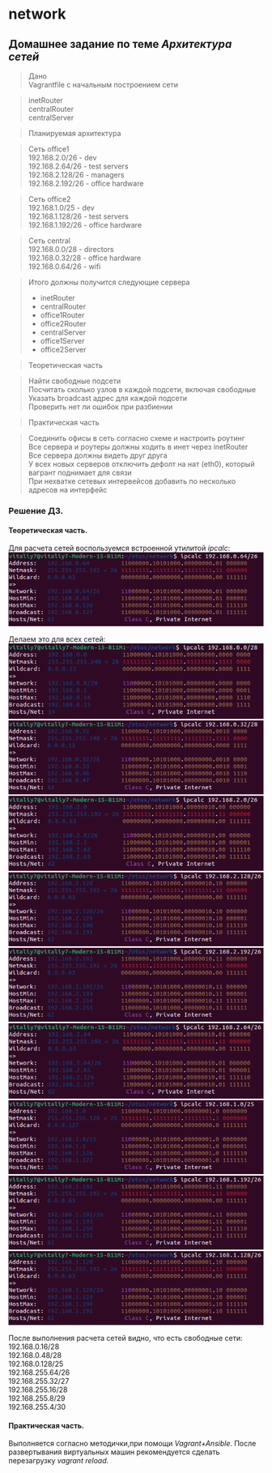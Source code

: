 # network
## Домашнее задание по теме _Архитектура сетей_
> Дано  
> Vagrantfile с начальным построением сети

> inetRouter  
> centralRouter  
> centralServer  

> Планируемая архитектура  

> Сеть office1  
192.168.2.0/26 - dev  
192.168.2.64/26 - test servers  
192.168.2.128/26 - managers  
192.168.2.192/26 - office hardware 

> Сеть office2  
192.168.1.0/25 - dev  
192.168.1.128/26 - test servers  
192.168.1.192/26 - office hardware 

> Сеть central  
192.168.0.0/28 - directors  
192.168.0.32/28 - office hardware  
192.168.0.64/26 - wifi  

> Итого должны получится следующие сервера  
> * inetRouter
> * centralRouter
> * office1Router
> * office2Router
> * centralServer
> * office1Server
> * office2Server  

> Теоретическая часть  

> Найти свободные подсети  
Посчитать сколько узлов в каждой подсети, включая свободные  
Указать broadcast адрес для каждой подсети  
Проверить нет ли ошибок при разбиении   

> Практическая часть  

> Соединить офисы в сеть согласно схеме и настроить роутинг  
Все сервера и роутеры должны ходить в инет через inetRouter  
Все сервера должны видеть друг друга  
У всех новых серверов отключить дефолт на нат (eth0), который вагрант поднимает для связи  
При нехватке сетевых интервейсов добавить по несколько адресов на интерфейс  

### Решение ДЗ. 
#### Теоретическая часть.  
Для расчета сетей воспользуемся встроенной утилитой _ipcalc_:  
![](https://github.com/Vitaliy7/network/blob/main/screenshots/central-wifi.png?raw=true)  

Делаем это для всех сетей:  
![](https://github.com/Vitaliy7/network/blob/main/screenshots/central_directors.png?raw=true)
![](https://github.com/Vitaliy7/network/blob/main/screenshots/central_office%20hardware.png?raw=true)
![](https://github.com/Vitaliy7/network/blob/main/screenshots/office1_dev.png?raw=true)  
![](https://github.com/Vitaliy7/network/blob/main/screenshots/office1_managers.png?raw=true)
![](https://github.com/Vitaliy7/network/blob/main/screenshots/office1_office%20hardware.png?raw=true)
![](https://github.com/Vitaliy7/network/blob/main/screenshots/office1_test%20servers.png?raw=true)
![](https://github.com/Vitaliy7/network/blob/main/screenshots/office2_dev.png?raw=true)
![](https://github.com/Vitaliy7/network/blob/main/screenshots/office2_office%20hardware.png?raw=true)
![](https://github.com/Vitaliy7/network/blob/main/screenshots/office2_test%20servers.png?raw=true)  

После выполнения расчета сетей видно, что есть свободные сети:  
192.168.0.16/28  
192.168.0.48/28  
192.168.0.128/25  
192.168.255.64/26  
192.168.255.32/27  
192.168.255.16/28  
192.168.255.8/29  
192.168.255.4/30  

#### Практическая часть.  

Выполняется согласно методички,при помощи _Vagrant+Ansible_. После развертывания виртуальных машин рекомендуется сделать перезагрузку _vagrant reload_.

